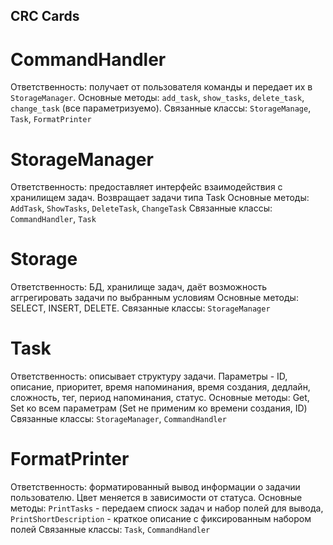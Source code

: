## CRC Cards

# CommandHandler

Ответственность: получает от пользователя команды и передает их в `StorageManager`.
Основные методы: `add_task`, `show_tasks`, `delete_task`, `change_task` (все параметризуемо).
Связанные классы: `StorageManage`, `Task`, `FormatPrinter`

# StorageManager

Ответственность: предоставляет интерфейс взаимодействия с хранилищем задач. Возвращает задачи типа Task
Основные методы: `AddTask`, `ShowTasks`, `DeleteTask`, `ChangeTask`
Связанные классы: `CommandHandler`, `Task`

# Storage

Ответственность: БД, хранилище задач, даёт возможность аггрегировать задачи по выбранным условиям
Основные методы: SELECT, INSERT, DELETE.
Связанные классы: `StorageManager`

# Task

Ответственность: описывает структуру задачи.
Параметры - ID, описание, приоритет, время напоминания, время создания, дедлайн, сложность, тег, период напоминания, статус.
Основные методы: Get, Set ко всем параметрам (Set не применим ко времени создания, ID)
Связанные классы: `StorageManager`, `CommandHandler`

# FormatPrinter

Ответственность: форматированный вывод информации о задачии пользователю. Цвет меняется в зависимости от статуса.
Основные методы: `PrintTasks` - передаем спиоск задач и набор полей для вывода, `PrintShortDescription` - краткое описание с фиксированным набором полей 
Связанные классы: `Task`, `CommandHandler`